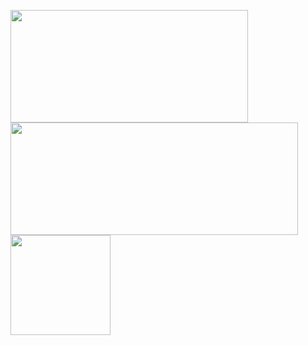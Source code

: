 <img src="https://github-readme-stats.vercel.app/api/top-langs/?username=whjin&layout=compact" width="380"
  height="180" />
<img src="https://github-readme-stats.vercel.app/api?username=whjin&theme=radical&show_icons=true" width="460"
  height="180" />
<img src="https://github-profile-trophy.vercel.app/?username=whjin&theme=flat&column=7" height="160" align="center" />
